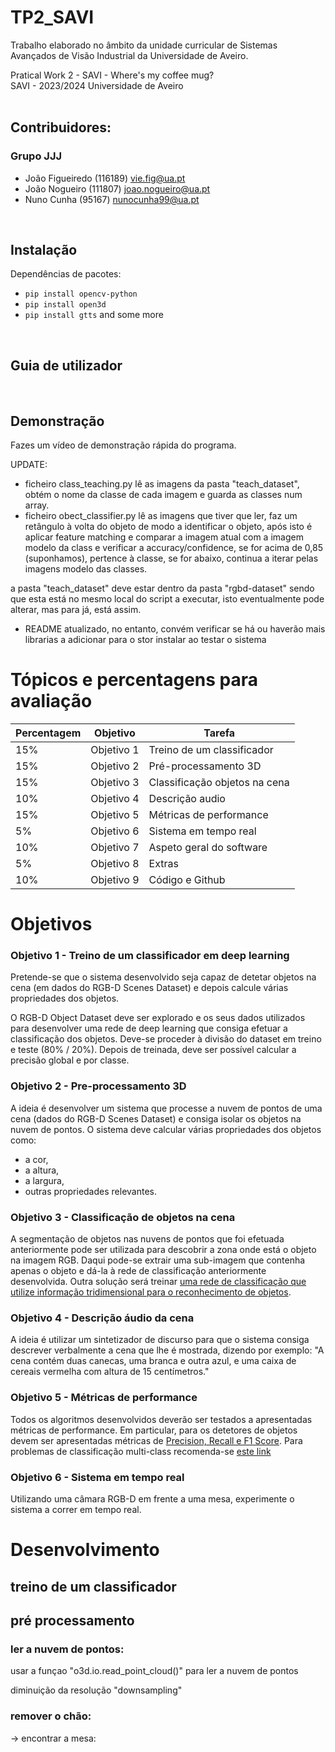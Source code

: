 # TP2_SAVI
Trabalho elaborado no âmbito da unidade curricular de Sistemas Avançados de Visão Industrial da Universidade de Aveiro.

Pratical Work 2  - SAVI - Where's my coffee mug? <br>
SAVI - 2023/2024 Universidade de Aveiro
<br>
<br>
## Contribuidores: 
### Grupo JJJ
- João Figueiredo (116189) vie.fig@ua.pt
- João Nogueiro (111807) joao.nogueiro@ua.pt
- Nuno Cunha (95167) nunocunha99@ua.pt
 <br>


 ## Instalação
Dependências de pacotes:
- `pip install opencv-python`
- `pip install open3d`
- `pip install gtts`
and some more
<br>

## Guia de utilizador
<br>


## Demonstração
Fazes um vídeo de demonstração rápida do programa.


UPDATE:
 - ficheiro class_teaching.py lê as imagens da pasta "teach_dataset", obtém o nome da classe de cada imagem e guarda as classes num array.
 - ficheiro obect_classifier.py lê as imagens que tiver que ler, faz um retângulo à volta do objeto de modo a identificar o objeto, após isto
 é aplicar feature matching e comparar a imagem atual com a imagem modelo da class e verificar a accuracy/confidence, se for acima de 0,85 (suponhamos), pertence à classe, se for abaixo, continua a iterar pelas imagens modelo das classes. 

 a pasta "teach_dataset" deve estar dentro da pasta "rgbd-dataset" sendo que esta está no mesmo local do script a executar, isto eventualmente pode alterar, mas para já, está assim.

  - README atualizado, no entanto, convém verificar se há ou haverão mais librarias a adicionar para o stor instalar ao testar o sistema

 
 # Tópicos e percentagens para avaliação

  | Percentagem  | Objetivo |Tarefa|
| ------------- | ------------- |---------|
  |15%| Objetivo 1|Treino de um classificador|
  |15%| Objetivo 2|Pré-processamento 3D|
  |15%| Objetivo 3|Classificação objetos na cena|
  |10%| Objetivo 4|Descrição audio|
  |15%| Objetivo 5|Métricas de performance|
  |5% | Objetivo 6|Sistema em tempo real|
  |10%| Objetivo 7|Aspeto geral do software|
  |5% | Objetivo 8|Extras|
  |10%| Objetivo 9|Código e Github|
  
# Objetivos

### Objetivo 1 - Treino de um classificador em deep learning

Pretende-se que o sistema desenvolvido seja capaz de detetar objetos na cena (em dados do RGB-D Scenes Dataset) e depois calcule várias propriedades dos objetos.

O RGB-D Object Dataset deve ser explorado e os seus dados utilizados para desenvolver uma rede de deep learning que consiga efetuar a classificação dos objetos.
Deve-se proceder à divisão do dataset em treino e teste (80% / 20%). Depois de treinada, deve ser possível calcular a precisão global e por classe.

### Objetivo 2 - Pre-processamento 3D

A ideia é desenvolver um sistema que processe a nuvem de pontos de uma cena (dados do RGB-D Scenes Dataset) e consiga isolar os objetos na nuvem de pontos. O sistema deve calcular várias propriedades dos objetos como:

- a cor,
- a altura,
- a largura,
- outras propriedades relevantes.

### Objetivo 3 - Classificação de objetos na cena

A segmentação de objetos nas nuvens de pontos que foi efetuada anteriormente pode ser utilizada para descobrir a zona onde está o objeto na imagem RGB. Daqui pode-se extrair uma sub-imagem que contenha apenas o objeto e dá-la à rede de classificação anteriormente desenvolvida.
Outra solução será treinar [uma rede de classificação que utilize informação tridimensional para o reconhecimento de objetos](https://openaccess.thecvf.com/content_cvpr_2018/papers/Zhou_VoxelNet_End-to-End_Learning_CVPR_2018_paper.pdf).

### Objetivo 4 - Descrição áudio da cena

A ideia é utilizar um sintetizador de discurso para que o sistema consiga descrever verbalmente a cena que lhe é mostrada, dizendo por exemplo: "A cena contém duas canecas, uma branca e outra azul, e uma caixa de cereais vermelha com altura de 15 centímetros."

### Objetivo 5 - Métricas de performance

Todos os algoritmos desenvolvidos deverão ser testados a apresentadas métricas de performance.
Em particular, para os detetores de objetos devem ser apresentadas métricas de [Precision, Recall e F1 Score](https://www.askpython.com/python/examples/precision-and-recall-in-python). Para problemas de classificação multi-class recomenda-se [este link](https://www.evidentlyai.com/classification-metrics/multi-class-metrics)

### Objetivo 6 - Sistema em tempo real

Utilizando uma câmara RGB-D em frente a uma mesa, experimente o sistema a correr em tempo real.

# Desenvolvimento

## treino de um classificador

## pré processamento
### ler a nuvem de pontos:
usar a funçao "o3d.io.read_point_cloud()" para ler a nuvem de pontos

diminuição da resolução "downsampling"
### remover o chão:

-> encontrar a mesa:
   